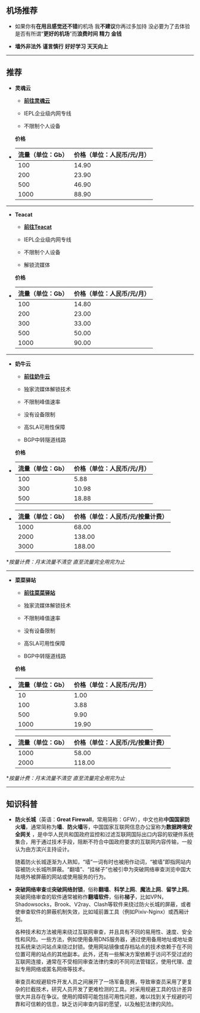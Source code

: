 ## 机场推荐

- 如果你有**在用且感觉还不错**的机场 我**不建议**你再过多加持 没必要为了去体验是否有所谓“**更好的机场**”而**浪费时间** **精力** **金钱**

- **墙外非法外** **谨言慎行** **好好学习** **天天向上**

------

## 推荐

- **灵魂云**

  - [**前往灵魂云**](https://www.linghun5.com/#/register?code=NianBroken)

  - IEPL企业级内网专线

  - 不限制个人设备

  **价格**

- | 流量（单位：Gb） | 价格（单位：人民币/元/月） |
  | ---------------- | -------------------------- |
  | 100              | 14.90                      |
  | 200              | 23.90                      |
  | 500              | 46.90                      |
  | 1000             | 88.90                      |

------

- **Teacat**

  - [**前往Teacat**](https://teacat2.com/#/register?code=NianBroken)

  - IEPL企业级内网专线

  - 不限制个人设备

  - 解锁流媒体

  **价格**

- | 流量（单位：Gb） | 价格（单位：人民币/元/月） |
  | ---------------- | -------------------------- |
  | 100              | 14.80                      |
  | 200              | 23.00                      |
  | 300              | 33.00                      |
  | 500              | 50.00                      |
  | 1000             | 90.00                      |

------

- **奶牛云**

  - [**前往奶牛云**](https://xn--cloud-et5i500m.xyz/#/register?code=45O8dinB)

  - 独家流媒体解锁技术

  - 不限制峰值速率

  - 没有设备限制

  - 高SLA可用性保障

  - BGP中转隧道线路

  **价格**

- | 流量（单位：Gb） | 价格（单位：人民币/元/月） |
  | ---------------- | -------------------------- |
  | 100              | 5.88                       |
  | 300              | 10.98                      |
  | 500              | 18.88                      |
- | 流量（单位：Gb） | 价格（单位：人民币/元/按量计费） |
  | ---------------- | -------------------------- |
  | 1000             | 68.00                      |
  | 2000             | 138.00                     |
  | 3000             | 188.00                     |

**按量计费：月末流量不清空 直至流量完全用完为止*

------

- **菜菜驿站**

  - [**前往菜菜驿站**](https://yizhancloud.xyz/#/register?code=2nw2UYnq)

  - 独家流媒体解锁技术

  - 不限制峰值速率

  - 没有设备限制

  - 高SLA可用性保障

  - BGP中转隧道线路

  **价格**

- | 流量（单位：Gb） | 价格（单位：人民币/元/月） |
  | ---------------- | -------------------------- |
  | 10               | 1.00                       |
  | 100              | 3.88                       |
  | 500              | 9.90                       |
  | 1000             | 19.90                      |
- | 流量（单位：Gb） | 价格（单位：人民币/元/按量计费） |
  | ---------------- | -------------------------- |
  | 1000             | 58.00                      |
  | 2000             | 118.00                     |

**按量计费：月末流量不清空 直至流量完全用完为止*

------

## 知识科普

- **防火长城**（英语：**Great Firewall**，常用简称：GFW），中文也称**中国国家防火墙**，通常简称为**墙**、**防火墙**等，中国国家互联网信息办公室称为**数据跨境安全网关** ，是中华人民共和国政府监控和过滤互联网国际出口内容的软硬件系统集合，用于通过技术手段，阻断不符合中国政府要求的互联网内容传输，一般认为由方滨兴主持设计。

  随着防火长城逐渐为人熟知，“墙”一词有时也被用作动词，“被墙”即指网站内容被防火长城所屏蔽。“翻墙”、“挂梯子”也被引申为突破网络审查浏览中国大陆境外被屏蔽的网站或使用服务的行为。

- **突破网络审查**或**突破网络封锁**，俗称**翻墙**、**科学上网**、**魔法上网**、**留学上网**。突破网络审查的软件通常被称作**翻墙软件**，俗称**梯子**，比如VPN，Shadowsocks，Brook、V2ray、Clash等软件来绕过防火长城的屏蔽，或者使审查软件的屏蔽机制失效，比如域前置工具（例如Pixiv-Nginx）或西厢计划。

  各种技术和方法被用来绕过互联网审查，并且具有不同的易用性、速度、安全性和风险。一些方法，例如使用备用DNS服务器，通过使用备用地址或地址查找系统来访问站点来绕过封锁。使用网站镜像或存档站点的技术依赖于在不同位置可用的站点的其他副本。此外，还有一些解决方案依赖于访问不受过滤的互联网连接，通常在不受相同审查法律约束的不同司法管辖区，使用代理、虚拟专用网络或匿名网络等技术。

  审查员和规避软件开发人员之间展开了一场军备竞赛，导致审查员采用了更复杂的拦截技术，研究人员开发了更难检测的工具。对采用规避工具的估计差异很大并且存在争议。使用的障碍可能包括可用性问题，难以找到关于规避的可靠和可信赖的信息，缺乏访问审查内容的愿望，以及触犯法律的风险。
